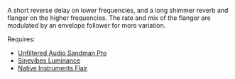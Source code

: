 A short reverse delay on lower frequencies, and a long shimmer reverb and flanger on the higher frequencies. The rate and mix of the flanger are modulated by an envelope follower for more variation.

Requires:  
- [Unfiltered Audio Sandman Pro](https://www.plugin-alliance.com/en/products/unfiltered_audio_sandman_pro.html)
- [Sinevibes Luminance](https://www.sinevibes.com/luminance/)
- [Native Instruments Flair](https://www.native-instruments.com/en/products/komplete/effects/effects-series-mod-pack/)
